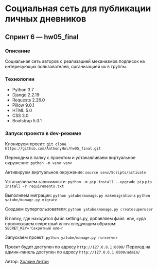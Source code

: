 # Социальная сеть для публикации личных дневников
## Спринт 6 — hw05_final

### Описание
Социальная сеть авторов с реализацией механизмов подписок на интересующих пользователей, организацией их в группы.

### Технологии
- Python 3.7
- Django 2.2.19
- Requests 2.26.0
- Pillow 9.0.1
- HTML 5.0
- CSS 3.0
- Bootstrap 5.0.1

### Запуск проекта в dev-режиме
Клонируем проект:
`git clone https://github.com/AnthonyHol/hw05_final.git`

Переходим в папку с проектом и устанавливаем виртуальное окружение:
`python -m venv venv`

Активируем виртуальное окружение:
`source venv/Scripts/activate`

Устанавливаем зависимости:
`python -m pip install --upgrade pip`
`pip install -r requirements.txt`

Выполняем миграции:
`python yatube/manage.py makemigrations`
`python yatube/manage.py migrate`

Создаем суперпользователя:
`python yatube/manage.py createsuperuser`

В папку, где находится файл settings.py, добавляем файл .env, куда прописываем секретный ключ следующим образом:
`SECRET_KEY='Секретный ключ'`

Запускаем проект:
`python yatube/manage.py runserver`

Проект будет доступен по адресу `http://127.0.0.1:8000/`
Переход на админ-панель доступен по адресу `http://127.0.0.1:8000/admin/`

Автор: [Холкин Антон](https://github.com/AnthonyHol/ "Холкин Антон")
